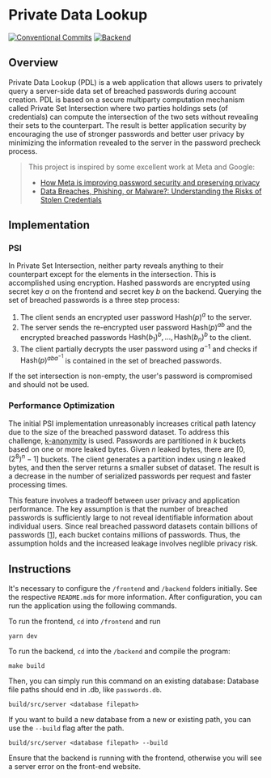 # Private Data Lookup

[![Conventional Commits](https://github.com/csirianni/private-data-lookup/actions/workflows/commits.yml/badge.svg)](https://github.com/csirianni/private-data-lookup/actions/workflows/commits.yml)
[![Backend](https://github.com/csirianni/private-data-lookup/actions/workflows/backend.yml/badge.svg)](https://github.com/csirianni/private-data-lookup/actions/workflows/backend.yml)

## Overview

Private Data Lookup (PDL) is a web application that allows users to privately query a server-side data set of breached passwords during account creation. PDL is based on a secure multiparty computation mechanism called Private Set Intersection where two parties holdings sets (of credentials) can compute the intersection of the two sets without revealing their sets to the counterpart. The result is better application security by encouraging the use of stronger passwords and better user privacy by minimizing the information revealed to the server in the password precheck process.

> This project is inspired by some excellent work at Meta and Google:
>
> - [How Meta is improving password security and preserving privacy](https://engineering.fb.com/2023/08/08/security/how-meta-is-improving-password-security-and-preserving-privacy/)
> - [Data Breaches, Phishing, or Malware?: Understanding the Risks of Stolen Credentials](https://dl.acm.org/doi/10.1145/3133956.3134067)

## Implementation

### PSI

In Private Set Intersection, neither party reveals anything to their counterpart except for the elements in the intersection. This is accomplished using encryption. Hashed passwords are encrypted using secret key $a$ on the frontend and secret key $b$ on the backend. Querying the set of breached passwords is a three step process:

1. The client sends an encrypted user password $\text{Hash}(p)^a$ to the server.
2. The server sends the re-encrypted user password $\text{Hash}(p)^{ab}$ and the encrypted breached passwords $\text{Hash}(b_1)^{b}, ...,\text{Hash}(b_n)^{b}$ to the client.
3. The client partially decrypts the user password using $a^{-1}$ and checks if $\text{Hash}(p)^{aba^{-1}}$ is contained in the set of breached passwords.

If the set intersection is non-empty, the user's password is compromised and should not be used.

### Performance Optimization

The initial PSI implementation unreasonably increases critical path latency due to the size of the breached password dataset. To address this challenge, [k-anonymity](https://en.wikipedia.org/wiki/K-anonymity) is used. Passwords are partitioned in $k$ buckets based on one or more leaked bytes. Given $n$ leaked bytes, there are $\left[0, (2^8)^n - 1\right]$ buckets. The client generates a partition index using $n$ leaked bytes, and then the server returns a smaller subset of dataset. The result is a decrease in the number of serialized passwords per request and faster processing times.

This feature involves a tradeoff between user privacy and application performance. The key assumption is that the number of breached passwords is sufficiently large to not reveal identifiable information about individual users. Since real breached password datasets contain billions of passwords [[1](https://www.wired.com/story/collection-leak-usernames-passwords-billions/)], each bucket contains millions of passwords. Thus, the assumption holds and the increased leakage involves neglible privacy risk.

## Instructions

It's necessary to configure the `/frontend` and `/backend` folders initially. See the respective `README.md`s for more information. After configuration, you can run the application using the following commands.

To run the frontend, `cd` into `/frontend` and run

```console
yarn dev 
```

To run the backend, `cd` into the `/backend` and compile the program:

```console
make build
```

Then, you can simply run this command on an existing database:
Database file paths should end in .db, like `passwords.db`.

```console
build/src/server <database filepath>
```

If you want to build a new database from a new or existing path, you can use the `--build` flag after the path.

```console
build/src/server <database filepath> --build
```

Ensure that the backend is running with the frontend, otherwise you will see a server error on the front-end website.
